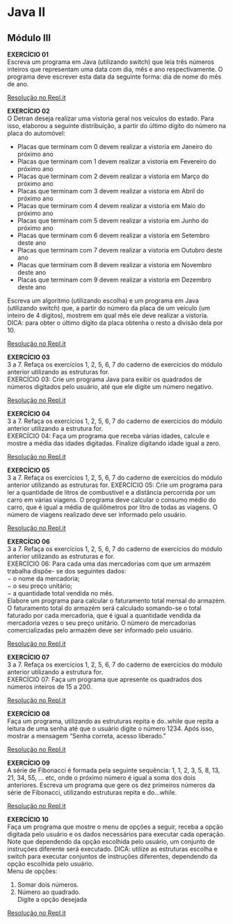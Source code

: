 # Java II
## Módulo III

**EXERCÍCIO 01**   
Escreva um programa em Java (utilizando switch) que leia três números inteiros que representam uma data com dia, mês e ano respectivamente. O programa deve escrever esta data da seguinte forma: dia de nome do mês de ano.
 
[Resolução no Repl.it](https://repl.it/@Gesiane/Exercicio-01-III-JavaII#Main.java)

**EXERCÍCIO 02**   
O Detran deseja realizar uma vistoria geral nos veículos do estado. Para isso, elaborou a seguinte distribuição, a partir do último dígito do número na placa do automóvel:

- Placas que terminam com 0 devem realizar a vistoria em Janeiro do próximo ano
- Placas que terminam com 1 devem realizar a vistoria em Fevereiro do próximo ano
- Placas que terminam com 2 devem realizar a vistoria em Março do próximo ano
- Placas que terminam com 3 devem realizar a vistoria em Abril do próximo ano
- Placas que terminam com 4 devem realizar a vistoria em Maio do próximo ano
- Placas que terminam com 5 devem realizar a vistoria em Junho do próximo ano
- Placas que terminam com 6 devem realizar a vistoria em Setembro deste ano
- Placas que terminam com 7 devem realizar a vistoria em Outubro deste ano
- Placas que terminam com 8 devem realizar a vistoria em Novembro deste ano
- Placas que terminam com 9 devem realizar a vistoria em Dezembro deste ano

Escreva um algoritmo (utilizando escolha) e um programa em Java (utilizando switch) que, a partir do número da placa de um veículo (um inteiro de 4 dígitos), mostrem em qual mês ele deve realizar a vistoria. DICA: para obter o último dígito da placa obtenha o resto a divisão dela por 10.   

[Resolução no Repl.it](https://repl.it/@Gesiane/Exercicio-02-III-JavaII#Main.java)   

**EXERCÍCIO 03**   
3 a 7. Refaça os exercícios 1, 2, 5, 6, 7 do caderno de exercícios do módulo anterior utilizando as estruturas for.   
EXERCÍCIO 03: Crie um programa Java para exibir os quadrados de números digitados pelo usuário, até que ele digite um número negativo.   

[Resolução no Repl.it](https://repl.it/@Gesiane/Exercicio-03-III-JavaII#Main.java)   

**EXERCÍCIO 04**   
3 a 7. Refaça os exercícios 1, 2, 5, 6, 7 do caderno de exercícios do módulo anterior utilizando a estrutura for.   
EXERCÍCIO 04: Faça um programa que receba várias idades, calcule e mostre a média das idades digitadas. 
Finalize digitando idade igual a zero.   

[Resolução no Repl.it](https://repl.it/@Gesiane/Exercicio-04-III-JavaII#Main.java)   

**EXERCÍCIO 05**   
3 a 7. Refaça os exercícios 1, 2, 5, 6, 7 do caderno de exercícios do módulo anterior utilizando as estruturas for.
EXERCÍCIO 05: Crie um programa para ler a quantidade de litros de combustível e a distância percorrida por um carro em várias viagens. O programa deve calcular o consumo médio do carro, que é igual a média de quilômetros por litro de todas as viagens. O número de viagens realizado deve ser informado pelo usuário.   

[Resolução no Repl.it](https://repl.it/@Gesiane/Exercicio-05-III-JavaII#Main.java)   

**EXERCÍCIO 06**   
3 a 7. Refaça os exercícios 1, 2, 5, 6, 7 do caderno de exercícios do módulo anterior utilizando as estruturas e for.   
EXERCÍCIO 06: Para cada uma das mercadorias com que um armazém trabalha dispõe- se dos seguintes dados:   
− o nome da mercadoria;   
− o seu preço unitário;   
− a quantidade total vendida no mês.   
Elabore um programa para calcular o faturamento total mensal do armazém.    
O faturamento total do armazém será calculado somando-se o total faturado por cada mercadoria, que é igual a quantidade vendida da mercadoria vezes o seu preço unitário. O número de mercadorias comercializadas pelo armazém deve ser informado pelo usuário.   

[Resolução no Repl.it](https://repl.it/@Gesiane/Exercicio-06-III-JavaII#Main.java)   

**EXERCÍCIO 07**   
3 a 7. Refaça os exercícios 1, 2, 5, 6, 7 do caderno de exercícios do módulo anterior utilizando a estrutura for.   
EXERCÍCIO 07: Faça um programa que apresente os quadrados dos números inteiros de 15 a 200.   

[Resolução no Repl.it](https://repl.it/@Gesiane/Exercicio-07-II-JavaIII#Main.java)   

**EXERCÍCIO 08**    
Faça um programa, utilizando as estruturas repita e do..while que repita a leitura de uma senha até que o usuário digite o número 1234. 
Após isso, mostrar a mensagem “Senha correta, acesso liberado.”   

[Resolução no Repl.it](https://repl.it/@Gesiane/Exercicio-08-III-JavaII#Main.java)   

**EXERCÍCIO 09**   
A série de Fibonacci é formada pela seguinte sequência: 1, 1, 2, 3, 5, 8, 13, 21, 34, 55, ... etc, onde o próximo número é igual a soma dos dois anteriores. Escreva um programa que gere os dez primeiros números da série de Fibonacci, utilizando estruturas repita e do...while.   

[Resolução no Repl.it](https://repl.it/@Gesiane/Exercicio-09-III-JavaII#Main.java)   

**EXERCÍCIO 10**   
Faça um programa que mostre o menu de opções a seguir, receba a opção digitada pelo usuário e os dados necessários para executar cada operação. Note que dependendo da opção escolhida pelo usuário, um conjunto de instruções diferente será executado. DICA: utilize as estruturas escolha e switch para executar conjuntos de instruções diferentes, dependendo da opção escolhida pelo usuário.   
  Menu de opções:   
  1. Somar dois números.    
  2. Número ao quadrado.   
  Digite a opção desejada   
  
[Resolução no Repl.it](https://repl.it/@Gesiane/Exercicio-10-III-JavaII#Main.java)   
